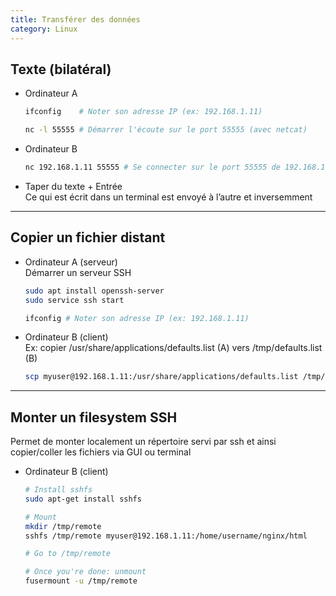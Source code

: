 ```yaml
---
title: Transférer des données
category: Linux
---
```


## Texte (bilatéral)

* Ordinateur A

  ``` bash
  ifconfig    # Noter son adresse IP (ex: 192.168.1.11)

  nc -l 55555 # Démarrer l'écoute sur le port 55555 (avec netcat)
  ```

* Ordinateur B

  ``` bash
  nc 192.168.1.11 55555 # Se connecter sur le port 55555 de 192.168.1.11
  ```

* Taper du texte + Entrée  
  Ce qui est écrit dans un terminal est envoyé à l’autre et inversemment

---

## Copier un fichier distant

* Ordinateur A (serveur)  
  Démarrer un serveur SSH

  ``` bash
  sudo apt install openssh-server
  sudo service ssh start

  ifconfig # Noter son adresse IP (ex: 192.168.1.11)
  ```

* Ordinateur B (client)  
  Ex: copier /usr/share/applications/defaults.list (A) vers /tmp/defaults.list (B)

  ``` bash
  scp myuser@192.168.1.11:/usr/share/applications/defaults.list /tmp/defaults.list
  ```

---

## Monter un filesystem SSH

Permet de monter localement un répertoire servi par ssh et ainsi copier/coller les fichiers via GUI ou terminal

* Ordinateur B (client)

  ``` bash
  # Install sshfs
  sudo apt-get install sshfs

  # Mount
  mkdir /tmp/remote
  sshfs /tmp/remote myuser@192.168.1.11:/home/username/nginx/html

  # Go to /tmp/remote

  # Once you're done: unmount
  fusermount -u /tmp/remote
  ```
